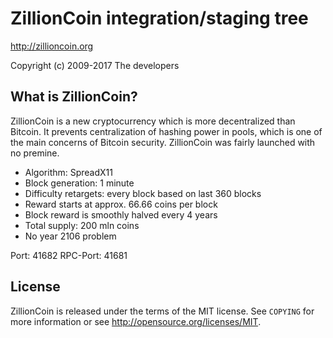 ZillionCoin integration/staging tree
================================

http://zillioncoin.org

Copyright (c) 2009-2017 The developers

What is ZillionCoin?
----------------

ZillionCoin is a new cryptocurrency which is more decentralized than Bitcoin. It prevents centralization of hashing power in pools, which is one of the main concerns of Bitcoin security. ZillionCoin was fairly launched with no premine.
 - Algorithm: SpreadX11
 - Block generation: 1 minute
 - Difficulty retargets: every block based on last 360 blocks
 - Reward starts at approx. 66.66 coins per block
 - Block reward is smoothly halved every 4 years
 - Total supply: 200 mln coins
 - No year 2106 problem
 
 Port: 41682
 RPC-Port: 41681

License
-------

ZillionCoin is released under the terms of the MIT license. See `COPYING` for more
information or see http://opensource.org/licenses/MIT.

